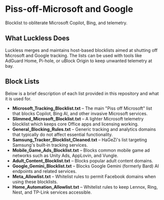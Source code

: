 # Piss-off-Microsoft and Google
Blocklist to obliterate Microsoft Copilot, Bing, and telemetry.

## What Luckless Does
Luckless merges and maintains host-based blocklists aimed at shutting off Microsoft and Google tracking. The lists can be used with tools like AdGuard Home, Pi-hole, or uBlock Origin to keep unwanted telemetry at bay.

## Block Lists

Below is a brief description of each list provided in this repository and what it is used for.

- **Microsoft_Tracking_Blocklist.txt** – The main "Piss off Microsoft" list that blocks Copilot, Bing AI, and other invasive Microsoft services.
- **Slimmed_Microsoft_Blocklist.txt** – A lighter Microsoft telemetry blocklist which keeps core Office apps and licensing working.
- **General_Blocking_Rules.txt** – Generic tracking and analytics domains that typically do not affect essential functionality.
- **Samsung_Tracker_Blocklist_Cleaned.txt** – HaGeZi's list targeting Samsung's built‑in tracking services.
- **Mobile_Game_Ads_Blocklist.txt** – Blocks common mobile game ad networks such as Unity Ads, AppLovin, and Vungle.
- **Adult_Content_Blocklist.txt** – Blocks popular adult content domains.
- **Google_Gemini_Blocklist.txt** – Blocks Google Gemini (formerly Bard) AI endpoints and related services.
- **Meta_Allowlist.txt** – Whitelist rules to permit Facebook domains when using these blocklists.
- **Home_Automation_Allowlist.txt** – Whitelist rules to keep Lennox, Ring,  Nest, and TP-Link services accessible.
